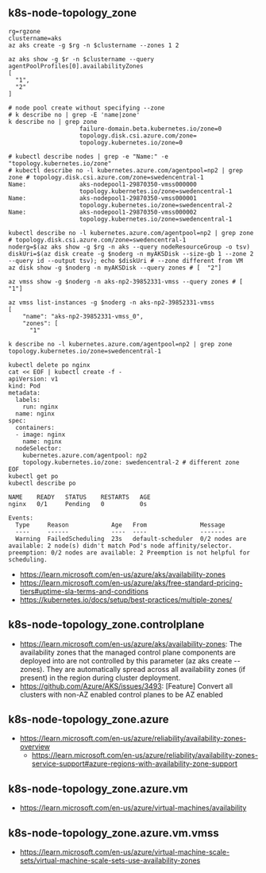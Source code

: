 ## k8s-node-topology_zone

```
rg=rgzone
clustername=aks
az aks create -g $rg -n $clustername --zones 1 2

az aks show -g $r -n $clustername --query agentPoolProfiles[0].availabilityZones
[
  "1",
  "2"
]

# node pool create without specifying --zone
# k describe no | grep -E 'name|zone'
k describe no | grep zone
                    failure-domain.beta.kubernetes.io/zone=0
                    topology.disk.csi.azure.com/zone=
                    topology.kubernetes.io/zone=0

# kubectl describe nodes | grep -e "Name:" -e "topology.kubernetes.io/zone"
# kubectl describe no -l kubernetes.azure.com/agentpool=np2 | grep zone # topology.disk.csi.azure.com/zone=swedencentral-1
Name:               aks-nodepool1-29870350-vmss000000
                    topology.kubernetes.io/zone=swedencentral-1
Name:               aks-nodepool1-29870350-vmss000001
                    topology.kubernetes.io/zone=swedencentral-2
Name:               aks-nodepool1-29870350-vmss000002
                    topology.kubernetes.io/zone=swedencentral-1
```

```
kubectl describe no -l kubernetes.azure.com/agentpool=np2 | grep zone # topology.disk.csi.azure.com/zone=swedencentral-1
noderg=$(az aks show -g $rg -n aks --query nodeResourceGroup -o tsv)
diskUri=$(az disk create -g $noderg -n myAKSDisk --size-gb 1 --zone 2 --query id --output tsv); echo $diskUri # --zone different from VM
az disk show -g $noderg -n myAKSDisk --query zones # [  "2"]

az vmss show -g $noderg -n aks-np2-39852331-vmss --query zones # [  "1"]

az vmss list-instances -g $noderg -n aks-np2-39852331-vmss
[
    "name": "aks-np2-39852331-vmss_0",
    "zones": [
      "1"
```                    

```
k describe no -l kubernetes.azure.com/agentpool=np2 | grep zone
topology.kubernetes.io/zone=swedencentral-1

kubectl delete po nginx
cat << EOF | kubectl create -f -
apiVersion: v1
kind: Pod
metadata:
  labels:
    run: nginx
  name: nginx
spec:
  containers:
  - image: nginx
    name: nginx
  nodeSelector:
    kubernetes.azure.com/agentpool: np2
    topology.kubernetes.io/zone: swedencentral-2 # different zone
EOF
kubectl get po
kubectl describe po

NAME    READY   STATUS    RESTARTS   AGE
nginx   0/1     Pending   0          0s

Events:
  Type     Reason            Age   From               Message
  ----     ------            ----  ----               -------
  Warning  FailedScheduling  23s   default-scheduler  0/2 nodes are available: 2 node(s) didn't match Pod's node affinity/selector. preemption: 0/2 nodes are available: 2 Preemption is not helpful for scheduling.
```
                    
- https://learn.microsoft.com/en-us/azure/aks/availability-zones
- https://learn.microsoft.com/en-us/azure/aks/free-standard-pricing-tiers#uptime-sla-terms-and-conditions
- https://kubernetes.io/docs/setup/best-practices/multiple-zones/

## k8s-node-topology_zone.controlplane

- https://learn.microsoft.com/en-us/azure/aks/availability-zones: The availability zones that the managed control plane components are deployed into are not controlled by this parameter (az aks create --zones). They are automatically spread across all availability zones (if present) in the region during cluster deployment.
- https://github.com/Azure/AKS/issues/3493: [Feature] Convert all clusters with non-AZ enabled control planes to be AZ enabled

## k8s-node-topology_zone.azure

- https://learn.microsoft.com/en-us/azure/reliability/availability-zones-overview
  - https://learn.microsoft.com/en-us/azure/reliability/availability-zones-service-support#azure-regions-with-availability-zone-support

## k8s-node-topology_zone.azure.vm

- https://learn.microsoft.com/en-us/azure/virtual-machines/availability

## k8s-node-topology_zone.azure.vm.vmss

- https://learn.microsoft.com/en-us/azure/virtual-machine-scale-sets/virtual-machine-scale-sets-use-availability-zones

